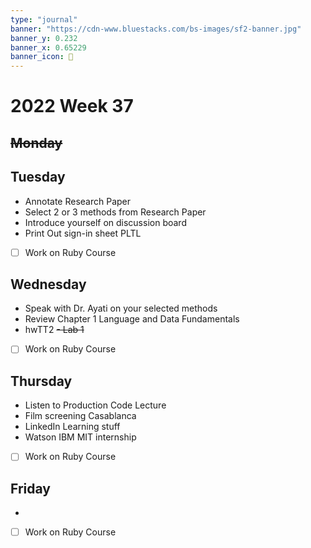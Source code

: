 ```yaml
---
type: "journal"
banner: "https://cdn-www.bluestacks.com/bs-images/sf2-banner.jpg"
banner_y: 0.232
banner_x: 0.65229
banner_icon: 🎴
---
```

# 2022 Week 37

## ~~Monday~~
## Tuesday
- Annotate Research Paper
- Select 2 or 3 methods from Research Paper
- Introduce yourself on discussion board
- Print Out sign-in sheet PLTL
- [ ] Work on Ruby Course

## Wednesday
- Speak with Dr. Ayati on your selected methods
- Review Chapter 1 Language and Data Fundamentals
- hwTT2
~~- Lab 1~~
- [ ] Work on Ruby Course

## Thursday
- Listen to Production Code Lecture
- Film screening Casablanca
- LinkedIn Learning stuff
- Watson IBM MIT internship
- [ ] Work on Ruby Course

## Friday
- 
- [ ] Work on Ruby Course
